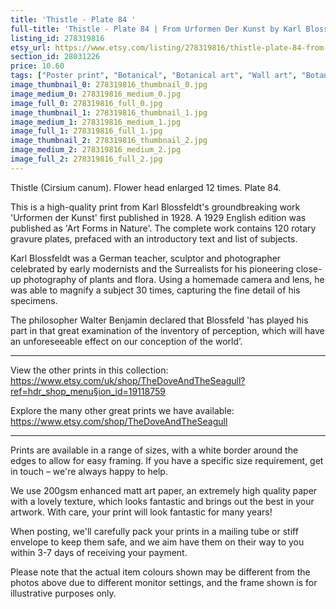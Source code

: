 ```yaml
---
title: 'Thistle - Plate 84 '
full-title: 'Thistle - Plate 84 | From Urformen Der Kunst by Karl Blossfeldt | Vintage botanical photographic print'
listing_id: 278319816
etsy_url: https://www.etsy.com/listing/278319816/thistle-plate-84-from-urformen-der-kunst?utm_source=site&utm_medium=api&utm_campaign=api
section_id: 28031226
price: 10.60
tags: ["Poster print", "Botanical", "Botanical art", "Wall art", "Botanical poster", "Photograph", "Vintage", "Black and white", "Sepia", "Minimal", "Plant", "High quality print", "Urformen der Kunst"]
image_thumbnail_0: 278319816_thumbnail_0.jpg
image_medium_0: 278319816_medium_0.jpg
image_full_0: 278319816_full_0.jpg
image_thumbnail_1: 278319816_thumbnail_1.jpg
image_medium_1: 278319816_medium_1.jpg
image_full_1: 278319816_full_1.jpg
image_thumbnail_2: 278319816_thumbnail_2.jpg
image_medium_2: 278319816_medium_2.jpg
image_full_2: 278319816_full_2.jpg
---
```

Thistle (Cirsium canum). Flower head enlarged 12 times. Plate 84.

This is a high-quality print from Karl Blossfeldt&#39;s groundbreaking work &#39;Urformen der Kunst&#39; first published in 1928. A 1929 English edition was published as &#39;Art Forms in Nature&#39;. The complete work contains 120 rotary gravure plates, prefaced with an introductory text and list of subjects.

Karl Blossfeldt was a German teacher, sculptor and photographer celebrated by early modernists and the Surrealists for his pioneering close-up photography of plants and flora. Using a homemade camera and lens, he was able to magnify a subject 30 times, capturing the fine detail of his specimens.

The philosopher Walter Benjamin declared that Blossfeld &#39;has played his part in that great examination of the inventory of perception, which will have an unforeseeable effect on our conception of the world’. 

---

View the other prints in this collection: https://www.etsy.com/uk/shop/TheDoveAndTheSeagull?ref=hdr_shop_menu§ion_id=19118759

Explore the many other great prints we have available: https://www.etsy.com/shop/TheDoveAndTheSeagull

---

Prints are available in a range of sizes, with a white border around the edges to allow for easy framing. If you have a specific size requirement, get in touch – we&#39;re always happy to help.

We use 200gsm enhanced matt art paper, an extremely high quality paper with a lovely texture, which looks fantastic and brings out the best in your artwork. With care, your print will look fantastic for many years!

When posting, we&#39;ll carefully pack your prints in a mailing tube or stiff envelope to keep them safe, and we aim have them on their way to you within 3-7 days of receiving your payment.

Please note that the actual item colours shown may be different from the photos above due to different monitor settings, and the frame shown is for illustrative purposes only.
